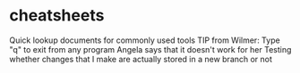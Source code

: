 # cheatsheets
Quick lookup documents for commonly used tools
TIP from Wilmer: Type "q" to exit from any program
Angela says that it doesn't work for her
Testing whether changes that I make are actually stored in a new branch or not
